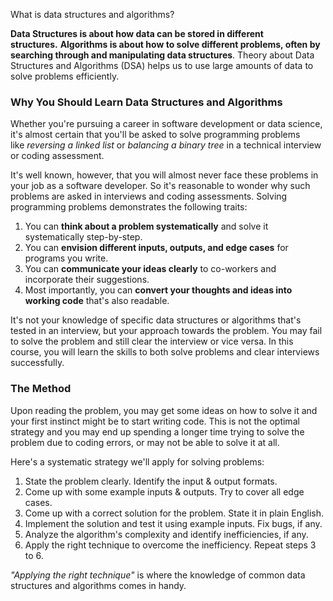 
What is data structures and algorithms?

**Data Structures is about how data can be stored in different structures.** **Algorithms is about how to solve different problems, often by searching through and manipulating data structures**.
Theory about Data Structures and Algorithms (DSA) helps us to use large amounts of data to solve problems efficiently.

### Why You Should Learn Data Structures and Algorithms

Whether you're pursuing a career in software development or data science, it's almost certain that you'll be asked to solve programming problems like _reversing a linked list_ or _balancing a binary tree_ in a technical interview or coding assessment.

It's well known, however, that you will almost never face these problems in your job as a software developer. So it's reasonable to wonder why such problems are asked in interviews and coding assessments. Solving programming problems demonstrates the following traits:

1. You can **think about a problem systematically** and solve it systematically step-by-step.
2. You can **envision different inputs, outputs, and edge cases** for programs you write.
3. You can **communicate your ideas clearly** to co-workers and incorporate their suggestions.
4. Most importantly, you can **convert your thoughts and ideas into working code** that's also readable.

It's not your knowledge of specific data structures or algorithms that's tested in an interview, but your approach towards the problem. You may fail to solve the problem and still clear the interview or vice versa. In this course, you will learn the skills to both solve problems and clear interviews successfully.

### The Method

Upon reading the problem, you may get some ideas on how to solve it and your first instinct might be to start writing code. This is not the optimal strategy and you may end up spending a longer time trying to solve the problem due to coding errors, or may not be able to solve it at all.

Here's a systematic strategy we'll apply for solving problems:

1. State the problem clearly. Identify the input & output formats.
2. Come up with some example inputs & outputs. Try to cover all edge cases.
3. Come up with a correct solution for the problem. State it in plain English.
4. Implement the solution and test it using example inputs. Fix bugs, if any.
5. Analyze the algorithm's complexity and identify inefficiencies, if any.
6. Apply the right technique to overcome the inefficiency. Repeat steps 3 to 6.

_"Applying the right technique"_ is where the knowledge of common data structures and algorithms comes in handy.

